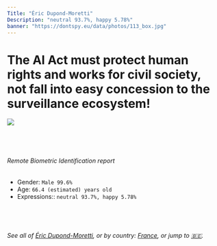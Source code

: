 ```yaml
---
Title: "Éric Dupond-Moretti"
Description: "neutral 93.7%, happy 5.78%"
banner: "https://dontspy.eu/data/photos/113_box.jpg"
---
```


# The AI Act must protect human rights and works for civil society, not fall into easy concession to the surveillance ecosystem!

<link rel="stylesheet" type="text/css" href="/css/blog.css" />

<div class="is-fake" hidden>

_This is a **fake picture**_, we collect these anyway [because the AI Act](why-deepfake) negotiation moves in a way that would create more mess in our lives! for a longer explanation, read [The Dual Threat: How Losing the Biometric Battle Fuels Deepfake Proliferation](/blog/the-dual-threat-how-losing-the-biometric-battle-fuels-deepfake-proliferation/)

</div>

<!-- <img src="https://dontspy.eu/data/photos/54_box.jpg" /> -->
<img src="https://dontspy.eu/data/photos/113_box.jpg" />

## <br>

###### Remote Biometric Identification report

* <span class="label">Gender:</span> `Male 99.6%`
* <span class="label">Age:</span> `66.4 (estimated) years old`
* <span class="label">Expressions::</span> `neutral 93.7%, happy 5.78%`

## <br>

###### See all of [Éric Dupond-Moretti](/policymaker#%C3%89ric%20Dupond-Moretti), or by country: [France](/country#France), or jump to [🇧🇪](/x/105).

## <br>